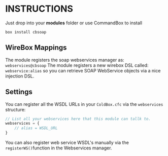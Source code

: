 # INSTRUCTIONS
Just drop into your **modules** folder or use CommandBox to install

`box install cbsoap`

## WireBox Mappings
The module registers the soap webservices manager as: `webservices@cbsoap`
The module registers a new wirebox DSL called: `webservice:alias` so you can retrieve SOAP WebService objects via a nice injection DSL.

## Settings
You can register all the WSDL URLs in your `ColdBox.cfc` via the `webservices` structure:

```js
// List all your webservices here that this module can tallk to.
webservices = {
	// alias = WSDL_URL
}
```

You can also register web service WSDL's manually via the `registerWS()`function in the Webservices manager.